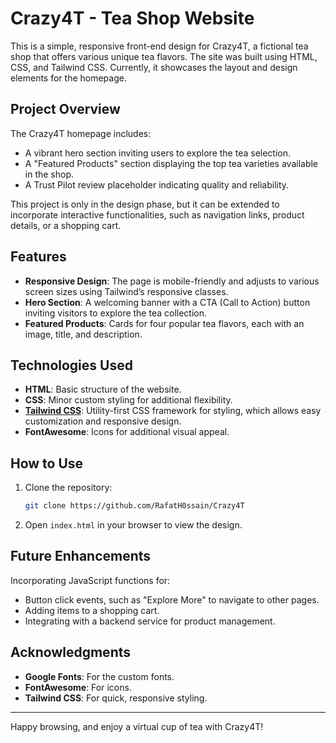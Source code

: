 # Crazy4T - Tea Shop Website

This is a simple, responsive front-end design for Crazy4T, a fictional tea shop that offers various unique tea flavors. The site was built using HTML, CSS, and Tailwind CSS. Currently, it showcases the layout and design elements for the homepage. 

## Project Overview

The Crazy4T homepage includes:
- A vibrant hero section inviting users to explore the tea selection.
- A "Featured Products" section displaying the top tea varieties available in the shop.
- A Trust Pilot review placeholder indicating quality and reliability.

This project is only in the design phase, but it can be extended to incorporate interactive functionalities, such as navigation links, product details, or a shopping cart.

## Features

- **Responsive Design**: The page is mobile-friendly and adjusts to various screen sizes using Tailwind’s responsive classes.
- **Hero Section**: A welcoming banner with a CTA (Call to Action) button inviting visitors to explore the tea collection.
- **Featured Products**: Cards for four popular tea flavors, each with an image, title, and description.

## Technologies Used

- **HTML**: Basic structure of the website.
- **CSS**: Minor custom styling for additional flexibility.
- **[Tailwind CSS](https://tailwindcss.com/)**: Utility-first CSS framework for styling, which allows easy customization and responsive design.
- **FontAwesome**: Icons for additional visual appeal.

## How to Use

1. Clone the repository:
    ```bash
    git clone https://github.com/RafatH0ssain/Crazy4T
    ```
2. Open `index.html` in your browser to view the design.

## Future Enhancements

Incorporating JavaScript functions for:
- Button click events, such as "Explore More" to navigate to other pages.
- Adding items to a shopping cart.
- Integrating with a backend service for product management.

## Acknowledgments

- **Google Fonts**: For the custom fonts.
- **FontAwesome**: For icons.
- **Tailwind CSS**: For quick, responsive styling.

---

Happy browsing, and enjoy a virtual cup of tea with Crazy4T!
